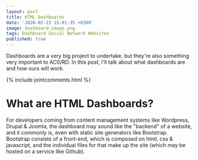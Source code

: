 ```yaml
---
layout: post
title: HTML Dashboards
date: '2020-02-23 15:01:35 +0300'
image: dashboard-image.png
tags: Dashboard Social Network Websites
published: true
---
```

Dashboards are a very big project to undertake, but they're also something very important to AC0/RD. In this post, I'll talk about what dashboards are and how ours will work.

{% include jointcomments.html %}

# What are HTML Dashboards?
For developers coming from content management systems like Wordpress, Drupal & Joomla, the dashboard may sound like the "backend" of a website, and it commonly is, even with static site generators like Bootstrap. Bootstrap consists of a front-end, which is composed on html, css & javascript, and the individual files for that make up the site (which may be hosted on a service like Github). 